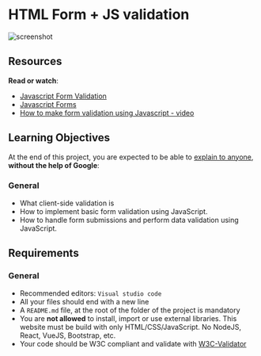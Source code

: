 # HTML Form + JS validation

![screenshot](https://zupimages.net/up/23/39/dnf0.png)

  


<div class="panel panel-default" id="project-description">
  <div class="panel-body">
    <h2>Resources</h2>

<p><strong>Read or watch</strong>:</p>

<ul>
<li><a href="/rltoken/_iQ-AFZJcZTyaY3Ad4aOQA" title="Javascript Form Validation" target="_blank">Javascript Form Validation</a></li>
<li><a href="/rltoken/z_W5ZiXlB9VEu4GnBKY_Bw" title="Javascript Forms" target="_blank">Javascript Forms</a></li>
<li><a href="/rltoken/FkaOrbNNr0_D-JPbK5hPgA" title="How to make form validation using Javascript - video" target="_blank">How to make form validation using Javascript - video</a></li>
</ul>

<h2>Learning Objectives</h2>

<p>At the end of this project, you are expected to be able to <a href="/rltoken/amr8JGu72kcxqcvArkpb3A" title="explain to anyone" target="_blank">explain to anyone</a>, <strong>without the help of Google</strong>:</p>

<h3>General</h3>

<ul>
<li>What client-side validation is</li>
<li>How to implement basic form validation using JavaScript.</li>
<li>How to handle form submissions and perform data validation using JavaScript.</li>
</ul>

<h2>Requirements</h2>

<h3>General</h3>

<ul>
<li>Recommended editors: <code>Visual studio code</code></li>
<li>All your files should end with a new line</li>
<li>A <code>README.md</code> file, at the root of the folder of the project is mandatory</li>
<li>You are <strong>not allowed</strong> to install, import or use external libraries. This website must be build with only HTML/CSS/JavaScript. No NodeJS, React, VueJS, Bootstrap, etc.</li>
<li>Your code should be W3C compliant and validate with <a href="/rltoken/5lnDHcfQ9_XKwXPv0rjB2w" title="W3C-Validator" target="_blank">W3C-Validator</a></li>
</ul>

  </div>
</div>
